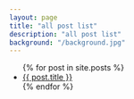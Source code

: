 ```yaml
---
layout: page
title: "all post list"
description: "all post list"
background: "/background.jpg"
---
```


<ul>
  {% for post in site.posts %}
    <li>
      <a href="{{ post.url }}">{{ post.title }}</a>
    </li>
  {% endfor %}
</ul>

